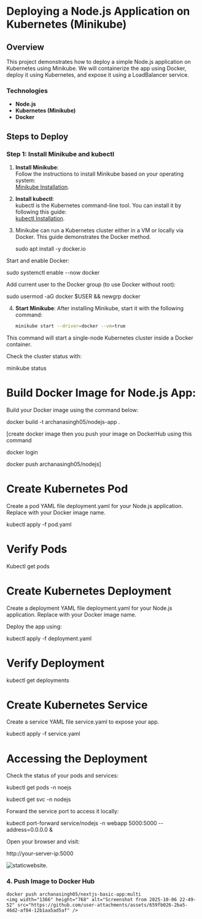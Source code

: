 # Deploying a Node.js Application on Kubernetes (Minikube)


## Overview

This project demonstrates how to deploy a simple Node.js application on Kubernetes using Minikube. We will containerize the app using Docker, deploy it using Kubernetes, and expose it using a LoadBalancer service.

### Technologies

- **Node.js**
- **Kubernetes (Minikube)**
- **Docker**

## Steps to Deploy

### Step 1: Install Minikube and kubectl

1. **Install Minikube**:  
   Follow the instructions to install Minikube based on your operating system:  
   [Minikube Installation](https://minikube.sigs.k8s.io/docs/).

2. **Install kubectl**:  
   kubectl is the Kubernetes command-line tool. You can install it by following this guide:  
   [kubectl Installation](https://kubernetes.io/docs/tasks/tools/install-kubectl/).

3. Minikube can run a Kubernetes cluster either in a VM or locally via Docker. This guide demonstrates the Docker method.
   
   sudo apt install -y docker.io

  Start and enable Docker:
  
  sudo systemctl enable --now docker

  Add current user to the Docker group (to use Docker without root):
  
  sudo usermod -aG docker $USER && newgrp docker

4. **Start Minikube**:
   After installing Minikube, start it with the following command:
   ```bash
   minikube start --driver=docker --vm=true

This command will start a single-node Kubernetes cluster inside a Docker container.

Check the cluster status with:

minikube status

#  Build Docker Image for Node.js App:

Build your Docker image using the command below:

docker build -t archanasingh05/nodejs-app .

[create docker image then you push your image on DockerHub using this command

docker login

docker push archanasingh05/nodejs]

#  Create Kubernetes Pod
Create a pod YAML file deployment.yaml for your Node.js application. Replace <your-docker-image-name> with your Docker image name.

kubectl apply -f pod.yaml

# Verify Pods

Kubectl get pods

# Create Kubernetes Deployment
Create a deployment YAML file deployment.yaml for your Node.js application. Replace <your-docker-image-name> with your Docker image name.

Deploy the app using:

kubectl apply -f deployment.yaml

# Verify Deployment

kubectl get deployments

#  Create Kubernetes Service
Create a service YAML file service.yaml to expose your app.

kubectl apply -f service.yaml

# Accessing the Deployment
 Check the status of your pods and services:

kubectl get pods -n noejs

kubectl get svc -n nodejs

Forward the service port to access it locally:

kubectl port-forward service/nodejs -n webapp 5000:5000 --address=0.0.0.0 &

Open your browser and visit:

http://your-server-ip:5000

  ![staticwebsite](image.png).


### 4. Push Image to Docker Hub
    docker push archanasingh05/nextjs-basic-app:multi
    <img width="1366" height="768" alt="Screenshot from 2025-10-06 22-49-52" src="https://github.com/user-attachments/assets/659fb026-2ba5-46d2-af84-12b1aa5ad5af" />






